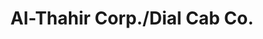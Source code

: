 ---
title: "Al-Thahir Corp./Dial Cab Co."
url: /washington/al-thahir-corp-dial-cab-co/
shop: car repair
---